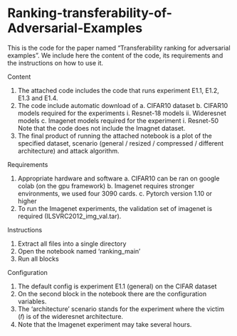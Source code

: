 # Ranking-transferability-of-Adversarial-Examples
This is the code for the paper named “Transferability ranking for
adversarial examples”. We include here the content of the code, its requirements
and the instructions on how to use it.

Content
1. The attached code includes the code that runs experiment E1.1, E1.2, E1.3 and
E1.4.
2. The code include automatic download of
a. CIFAR10 dataset
b. CIFAR10 models required for the experiments
i. Resnet-18 models
ii. Wideresnet models
c. Imagenet models required for the experiment
i. Resnet-50
Note that the code does not include the Imagnet dataset.
3. The final product of running the attached notebook is a plot of the specified dataset,
scenario (general / resized / compressed / different architecture) and attack
algorithm.

Requirements
1. Appropriate hardware and software
a. CIFAR10 can be ran on google colab (on the gpu framework)
b. Imagenet requires stronger environments, we used four 3090 cards.
c. Pytorch version 1.10 or higher
2. To run the Imagenet experiments, the validation set of imagenet is required
(ILSVRC2012_img_val.tar).

Instructions
1. Extract all files into a single directory
2. Open the notebook named ‘ranking_main’
3. Run all blocks

Configuration
1. The default config is experiment E1.1 (general) on the CIFAR dataset
2. On the second block in the notebook there are the configuration variables.
3. The ‘architecture’ scenario stands for the experiment where the victim (𝑓) is of the
wideresnet architecture.
4. Note that the Imagenet experiment may take several hours.
